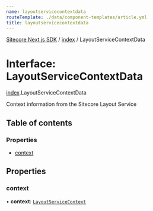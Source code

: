 ```yaml
---
name: layoutservicecontextdata
routeTemplate: ./data/component-templates/article.yml
title: layoutservicecontextdata
---
```


[Sitecore Next.js SDK](/docs/nextjs/ref/) / [index](/docs/nextjs/ref/modules/index) / LayoutServiceContextData

# Interface: LayoutServiceContextData

[index](/docs/nextjs/ref/modules/index).LayoutServiceContextData

Context information from the Sitecore Layout Service

## Table of contents

### Properties

- [context](/docs/nextjs/ref/interfaces/index/layoutservicecontextdata#context)

## Properties

### context

• **context**: [`LayoutServiceContext`](/docs/nextjs/ref/interfaces/index/layoutservicecontext)
